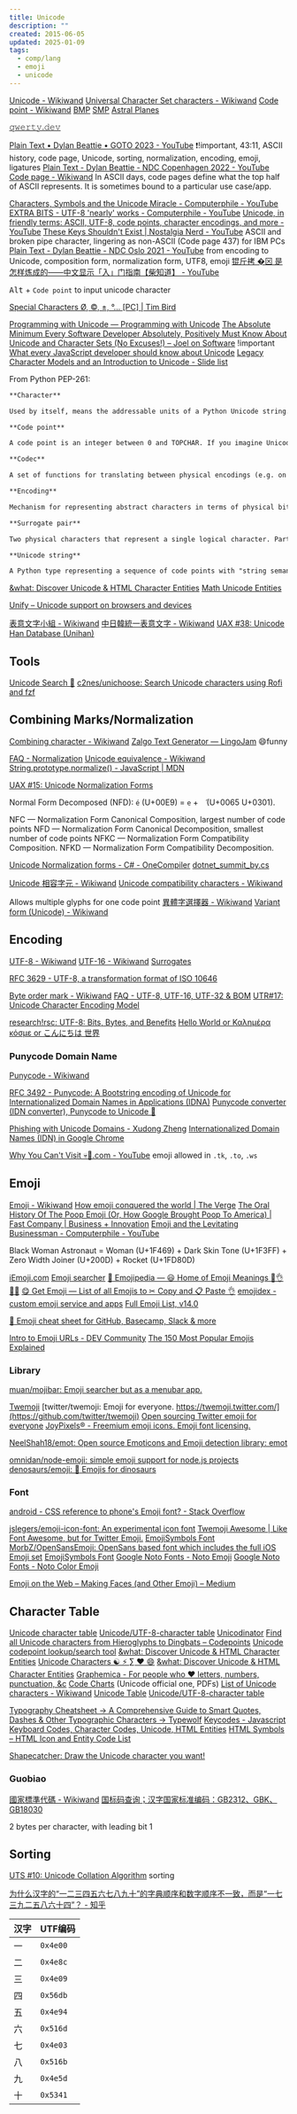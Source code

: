 ```yaml
---
title: Unicode
description: ""
created: 2015-06-05
updated: 2025-01-09
tags:
  - comp/lang
  - emoji
  - unicode
---
```


[Unicode - Wikiwand](https://www.wikiwand.com/en/Unicode)
[Universal Character Set characters - Wikiwand](http://www.wikiwand.com/en/Universal_Character_Set_characters)
[Code point - Wikiwand](http://www.wikiwand.com/en/Code_point)
[BMP](<http://www.wikiwand.com/en/Plane_(Unicode)#/Basic_Multilingual_Plane>)
[SMP](<http://www.wikiwand.com/en/Plane_(Unicode)#/Supplementary_Multilingual_Plane>)
[Astral Planes](http://www.opoudjis.net/unicode/unicode_astral.html)

[𝚚𝚠𝚎𝚛𝚝𝚢.𝚍𝚎𝚟](https://qwerty.dev/)

[Plain Text • Dylan Beattie • GOTO 2023 - YouTube](https://www.youtube.com/watch?v=4mRxIgu9R70) ❗!important, 43:11, ASCII history, code page, Unicode, sorting, normalization, encoding, emoji, ligatures
[Plain Text - Dylan Beattie - NDC Copenhagen 2022 - YouTube](https://www.youtube.com/watch?v=gd5uJ7Nlvvo)
[Code page - Wikiwand](https://www.wikiwand.com/en/code%20page)
In ASCII days, code pages define what the top half of ASCII represents. It is sometimes bound to a particular use case/app.

[Characters, Symbols and the Unicode Miracle - Computerphile - YouTube](https://www.youtube.com/watch?v=MijmeoH9LT4)
[EXTRA BITS - UTF-8 'nearly' works - Computerphile - YouTube](https://www.youtube.com/watch?v=qBex3IDaUbU)
[Unicode, in friendly terms: ASCII, UTF-8, code points, character encodings, and more - YouTube](https://www.youtube.com/watch?v=ut74oHojxqo)
[These Keys Shouldn't Exist | Nostalgia Nerd - YouTube](https://www.youtube.com/watch?v=BktIY7VbrUs) ASCII and broken pipe character, lingering as non-ASCII (Code page 437) for IBM PCs
[Plain Text - Dylan Beattie - NDC Oslo 2021 - YouTube](https://www.youtube.com/watch?v=_mZBa3sqTrI) from encoding to Unicode, composition form, normalization form, UTF8, emoji
[锟斤拷 �⊠ 是怎样炼成的——中文显示「⼊」门指南【柴知道】 - YouTube](https://www.youtube.com/watch?v=zSstXi-j7Qc)

<kbd>Alt</kbd> + `Code point` to input unicode character

[Special Characters Ø, ©, ±, °… [PC] | Tim Bird](https://timbobtastic.com/hints-and-tips/special-characters-o-%C2%B1-pc/)

[Programming with Unicode — Programming with Unicode](http://unicodebook.readthedocs.io/index.html)
[The Absolute Minimum Every Software Developer Absolutely, Positively Must Know About Unicode and Character Sets (No Excuses!) – Joel on Software](https://www.joelonsoftware.com/2003/10/08/the-absolute-minimum-every-software-developer-absolutely-positively-must-know-about-unicode-and-character-sets-no-excuses/) !important
[What every JavaScript developer should know about Unicode](https://dmitripavlutin.com/what-every-javascript-developer-should-know-about-unicode/)
[Legacy Character Models and an Introduction to Unicode - Slide list](http://www.cip.ifi.lmu.de/~bolzer/unicode_intro/slides/Overview-5.html)

From Python PEP-261:

```md
**Character**

Used by itself, means the addressable units of a Python Unicode string.

**Code point**

A code point is an integer between 0 and TOPCHAR. If you imagine Unicode as a mapping from integers to characters, each integer is a code point. But the integers between 0 and TOPCHAR that do not map to characters are also code points. Some will someday be used for characters. Some are guaranteed never to be used for characters.

**Codec**

A set of functions for translating between physical encodings (e.g. on disk or coming in from a network) into logical Python objects.

**Encoding**

Mechanism for representing abstract characters in terms of physical bits and bytes. Encodings allow us to store Unicode characters on disk and transmit them over networks in a manner that is compatible with other Unicode software.

**Surrogate pair**

Two physical characters that represent a single logical character. Part of a convention for representing 32-bit code points in terms of two 16-bit code points.

**Unicode string**

A Python type representing a sequence of code points with "string semantics" (e.g. case conversions, regular expression compatibility, etc.) Constructed with the unicode() function.
```

[&what: Discover Unicode & HTML Character Entities](http://www.amp-what.com/)
[Math Unicode Entities](http://symbolcodes.tlt.psu.edu/bylanguage/mathchart.html)

[Unify – Unicode support on browsers and devices](http://unicode.johnholtripley.co.uk/)

[表意文字小組 - Wikiwand](https://www.wikiwand.com/zh/%E8%A1%A8%E6%84%8F%E6%96%87%E5%AD%97%E5%B0%8F%E7%B5%84)
[中日韓統一表意文字 - Wikiwand](https://www.wikiwand.com/zh/%E4%B8%AD%E6%97%A5%E9%9F%93%E7%B5%B1%E4%B8%80%E8%A1%A8%E6%84%8F%E6%96%87%E5%AD%97)
[UAX #38: Unicode Han Database (Unihan)](http://www.unicode.org/reports/tr38/)

## Tools

[Unicode Search 🔎](http://xahlee.info/comp/unicode_index.html?q=)
[c2nes/unichoose: Search Unicode characters using Rofi and fzf](https://github.com/c2nes/unichoose)

## Combining Marks/Normalization

[Combining character - Wikiwand](https://www.wikiwand.com/en/Combining_character)
[Zalgo Text Generator ― LingoJam](https://lingojam.com/ZalgoText) 😄funny

[FAQ - Normalization](http://www.unicode.org/faq/normalization.html)
[Unicode equivalence - Wikiwand](https://www.wikiwand.com/en/Unicode_equivalence)
[String.prototype.normalize() - JavaScript | MDN](https://developer.mozilla.org/en-US/docs/Web/JavaScript/Reference/Global_Objects/String/normalize)

[UAX #15: Unicode Normalization Forms](http://unicode.org/reports/tr15/)

Normal Form Decomposed (NFD): `é` (U+00E9) = `e` + ` ́` (U+0065 U+0301).

NFC — Normalization Form Canonical Composition, largest number of code points
NFD — Normalization Form Canonical Decomposition, smallest number of code points
NFKC — Normalization Form Compatibility Composition.
NFKD — Normalization Form Compatibility Decomposition.

[Unicode Normalization forms - C# - OneCompiler](https://onecompiler.com/csharp/3zs9ccwc6)
[dotnet_summit_by.cs](https://gist.github.com/dylanbeattie/336b6b8990f0db6dd00d238ad114092a)

[Unicode 相容字元 - Wikiwand](https://www.wikiwand.com/zh/Unicode%E7%9B%B8%E5%AE%B9%E5%AD%97%E7%AC%A6)
[Unicode compatibility characters - Wikiwand](https://www.wikiwand.com/en/Unicode_compatibility_characters)

Allows multiple glyphs for one code point
[異體字選擇器 - Wikiwand](https://www.wikiwand.com/zh/%E7%95%B0%E9%AB%94%E5%AD%97%E9%81%B8%E6%93%87%E5%99%A8)
[Variant form (Unicode) - Wikiwand](<https://www.wikiwand.com/en/Variant_form_(Unicode)>)

## Encoding

[UTF-8 - Wikiwand](http://www.wikiwand.com/en/UTF-8)
[UTF-16 - Wikiwand](http://www.wikiwand.com/en/UTF-16)
[Surrogates](http://www.wikiwand.com/en/Universal_Character_Set_characters#/Surrogates)

[RFC 3629 - UTF-8, a transformation format of ISO 10646](http://tools.ietf.org/html/rfc3629)

[Byte order mark - Wikiwand](https://www.wikiwand.com/en/Byte_order_mark)
[FAQ - UTF-8, UTF-16, UTF-32 & BOM](http://www.unicode.org/faq/utf_bom.html#BOM)
[UTR#17: Unicode Character Encoding Model](https://www.unicode.org/reports/tr17/)

[research!rsc: UTF-8: Bits, Bytes, and Benefits](https://research.swtch.com/utf8)
[Hello World or Καλημέρα κόσμε or こんにちは 世界](https://9p.io/sys/doc/utf.html)

### Punycode Domain Name

[Punycode - Wikiwand](https://www.wikiwand.com/en/Punycode)

[RFC 3492 - Punycode: A Bootstring encoding of Unicode for Internationalized Domain Names in Applications (IDNA)](https://tools.ietf.org/html/rfc3492)
[Punycode converter (IDN converter), Punycode to Unicode 🔧](https://www.punycoder.com/)

[Phishing with Unicode Domains - Xudong Zheng](https://www.xudongz.com/blog/2017/idn-phishing/)
[Internationalized Domain Names (IDN) in Google Chrome](https://chromium.googlesource.com/chromium/src/+/main/docs/idn.md)

[Why You Can't Visit 💀🎺.com - YouTube](https://www.youtube.com/watch?v=y4393bPetoU) emoji allowed in `.tk`, `.to`, `.ws`

## Emoji

[Emoji - Wikiwand](https://www.wikiwand.com/en/Emoji)
[How emoji conquered the world | The Verge](http://www.theverge.com/2013/3/4/3966140/how-emoji-conquered-the-world)
[The Oral History Of The Poop Emoji (Or, How Google Brought Poop To America) | Fast Company | Business + Innovation](http://www.fastcompany.com/3037803/the-oral-history-of-the-poop-emoji-or-how-google-brought-poop-to-america)
[Emoji and the Levitating Businessman - Computerphile - YouTube](https://www.youtube.com/watch?v=tITwM5GDIAI)

Black Woman Astronaut = Woman (U+1F469) + Dark Skin Tone (U+1F3FF) + Zero Width Joiner (U+200D) + Rocket (U+1FD80D)

[iEmoji.com](https://www.iemoji.com/)
[Emoji searcher](https://emoji.muan.co/)
[📙 Emojipedia — 😃 Home of Emoji Meanings 💁👌🎍😍](https://emojipedia.org/)
[😋 Get Emoji — List of all Emojis to ✂ Copy and 📋 Paste 👌](https://getemoji.com/)
[emojidex - custom emoji service and apps](https://www.emojidex.com/)
[Full Emoji List, v14.0](https://www.unicode.org/emoji/charts/full-emoji-list.html)

[🎁 Emoji cheat sheet for GitHub, Basecamp, Slack & more](https://www.webfx.com/tools/emoji-cheat-sheet/)

[Intro to Emoji URLs - DEV Community](https://dev.to/ra101/intro-to-emoji-urls-10c9)
[The 150 Most Popular Emojis Explained](https://www.makeuseof.com/top-emojis-explained-cheat-sheet/)

### Library

[muan/mojibar: Emoji searcher but as a menubar app.](https://github.com/muan/mojibar)

[Twemoji](https://twemoji.twitter.com/)
[twitter/twemoji: Emoji for everyone. https://twemoji.twitter.com/](https://github.com/twitter/twemoji)
[Open sourcing Twitter emoji for everyone](https://blog.twitter.com/developer/en_us/a/2014/open-sourcing-twitter-emoji-for-everyone)
[JoyPixels® - Freemium emoji icons. Emoji font licensing.](https://www.joypixels.com/)

[NeelShah18/emot: Open source Emoticons and Emoji detection library: emot](https://github.com/NeelShah18/emot)

[omnidan/node-emoji: simple emoji support for node.js projects](https://github.com/omnidan/node-emoji)
[denosaurs/emoji: 🦄 Emojis for dinosaurs](https://github.com/denosaurs/emoji)

### Font

[android - CSS reference to phone's Emoji font? - Stack Overflow](https://stackoverflow.com/questions/27688046/css-reference-to-phones-emoji-font)

[jslegers/emoji-icon-font: An experimental icon font](https://github.com/jslegers/emoji-icon-font)
[Twemoji Awesome | Like Font Awesome, but for Twitter Emoji.](http://ellekasai.github.io/twemoji-awesome/)
[EmojiSymbols Font](https://emojisymbols.com/)
[MorbZ/OpenSansEmoji: OpenSans based font which includes the full iOS Emoji set](https://github.com/MorbZ/OpenSansEmoji)
[EmojiSymbols Font](https://emojisymbols.com/)
[Google Noto Fonts - Noto Emoji](https://www.google.com/get/noto/#emoji-zsye)
[Google Noto Fonts - Noto Color Emoji](https://www.google.com/get/noto/#emoji-zsye-color)

[Emoji on the Web – Making Faces (and Other Emoji) – Medium](https://medium.com/making-faces-and-other-emoji/emoji-on-the-web-537c5769dffa)

## Character Table

[Unicode character table](http://unicode-table.com/en/)
[Unicode/UTF-8-character table](https://www.utf8-chartable.de/)
[Unicodinator](http://unicodinator.com/)
[Find all Unicode characters from Hieroglyphs to Dingbats – Codepoints](https://codepoints.net/)
[Unicode codepoint lookup/search tool](http://unicode.scarfboy.com/)
[&what: Discover Unicode & HTML Character Entities](http://www.amp-what.com/)
[Unicode Characters ☯ ⚡ ∑ ♥ 😄](http://xahlee.info/comp/unicode_index.html)
[&what: Discover Unicode & HTML Character Entities](http://www.amp-what.com/)
[Graphemica - For people who ♥ letters, numbers, punctuation, &c](http://graphemica.com/)
[Code Charts](http://www.unicode.org/charts/) (Unicode official one, PDFs)
[List of Unicode characters - Wikiwand](https://www.wikiwand.com/en/List_of_Unicode_characters)
[Unicode Table](http://www.tamasoft.co.jp/en/general-info/unicode.html)
[Unicode/UTF-8-character table](http://www.utf8-chartable.de/unicode-utf8-table.pl?number=1024&unicodeinhtml=hex)

[Typography Cheatsheet → A Comprehensive Guide to Smart Quotes, Dashes & Other Typographic Characters → Typewolf](http://www.typewolf.com/cheatsheet)
[Keycodes - Javascript Keyboard Codes, Character Codes, Unicode, HTML Entities](http://keycodes.atjayjo.com/)
[HTML Symbols – HTML Icon and Entity Code List](https://www.freecodecamp.org/news/html-symbols-html-icon-and-entity-code-list/)

[Shapecatcher: Draw the Unicode character you want!](http://shapecatcher.com/)

### Guobiao

[國家標準代碼 - Wikiwand](https://www.wikiwand.com/zh/国家标准代码)
[国标码查询；汉字国家标准编码：GB2312、GBK、GB18030](https://www.qqxiuzi.cn/bianma/guobiaoma.php)

2 bytes per character, with leading bit 1

## Sorting

[UTS #10: Unicode Collation Algorithm](http://www.unicode.org/reports/tr10/) sorting

[为什么汉字的“一二三四五六七八九十”的字典顺序和数字顺序不一致，而是“一七三九二五八六十四”？ - 知乎](https://www.zhihu.com/question/533802849/answer/2669904119)

| 汉字 | UTF编码  |
| ---- | -------- |
| 一   | `0x4e00` |
| 二   | `0x4e8c` |
| 三   | `0x4e09` |
| 四   | `0x56db` |
| 五   | `0x4e94` |
| 六   | `0x516d` |
| 七   | `0x4e03` |
| 八   | `0x516b` |
| 九   | `0x4e5d` |
| 十   | `0x5341` |
